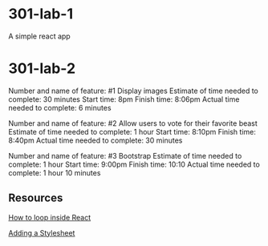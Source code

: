 # 301-lab-1

A simple react app
# 301-lab-2

Number and name of feature: #1 Display images
Estimate of time needed to complete: 30 minutes
Start time: 8pm
Finish time: 8:06pm
Actual time needed to complete: 6 minutes

Number and name of feature: #2 Allow users to vote for their favorite beast
Estimate of time needed to complete: 1 hour
Start time: 8:10pm
Finish time: 8:40pm
Actual time needed to complete: 30 minutes

Number and name of feature: #3 Bootstrap
Estimate of time needed to complete: 1 hour
Start time: 9:00pm
Finish time: 10:10
Actual time needed to complete: 1 hour 10 minutes
## Resources
[How to loop inside React](https://flaviocopes.com/react-how-to-loop/)

[Adding a Stylesheet](https://create-react-app.dev/docs/adding-a-stylesheet/)
